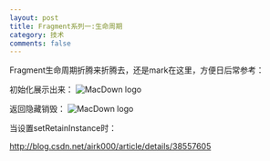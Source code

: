 ```yaml
---
layout: post
title: Fragment系列一:生命周期
category: 技术
comments: false
---
```

 
Fragment生命周期折腾来折腾去，还是mark在这里，方便日后常参考：

初始化展示出来：
![MacDown logo](https://github.com/iWatching/blog/blob/gh-pages/images/fragment1.png?raw=true)

返回隐藏销毁：
![MacDown logo](https://github.com/iWatching/blog/blob/gh-pages/images/fragment2.png?raw=true)

当设置setRetainInstance时：

<http://blog.csdn.net/airk000/article/details/38557605>